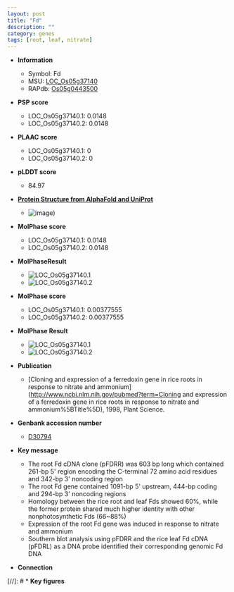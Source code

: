 ```yaml
---
layout: post
title: "Fd"
description: ""
category: genes
tags: [root, leaf, nitrate]
---
```


* **Information**  
    + Symbol: Fd  
    + MSU: [LOC_Os05g37140](http://rice.plantbiology.msu.edu/cgi-bin/ORF_infopage.cgi?orf=LOC_Os05g37140)  
    + RAPdb: [Os05g0443500](http://rapdb.dna.affrc.go.jp/viewer/gbrowse_details/irgsp1?name=Os05g0443500)  

* **PSP score**  
    + LOC_Os05g37140.1: 0.0148 
    + LOC_Os05g37140.2: 0.0148 

* **PLAAC score**  
    + LOC_Os05g37140.1: 0 
    + LOC_Os05g37140.2: 0 

* **pLDDT score**
    + 84.97

* **[Protein Structure from AlphaFold and UniProt](https://www.uniprot.org/uniprotkb/Q40684/entry#structure)**
    + ![image](https://ricepsp.github.io/images/Q4/AF-Q40684-F1.png))

* **MolPhase score**
    + LOC_Os05g37140.1: 0.0148
    + LOC_Os05g37140.2: 0.0148

* **MolPhaseResult**
    + ![LOC_Os05g37140.1](https://ricepsp.github.io/pictures/LOC_Os05g/LOC_Os05g37140.1.png)
    + ![LOC_Os05g37140.2](https://ricepsp.github.io/pictures/LOC_Os05g/LOC_Os05g37140.2.png)

* **MolPhase score**
    + LOC_Os05g37140.1: 0.00377555
    + LOC_Os05g37140.2: 0.00377555

* **MolPhase Result**
    + ![LOC_Os05g37140.1](https://304243504.github.io/Pictures/LOC_Os05g/LOC_Os05g37140.1.png)
    + ![LOC_Os05g37140.2](https://304243504.github.io/Pictures/LOC_Os05g/LOC_Os05g37140.2.png)

* **Publication**  
    + [Cloning and expression of a ferredoxin gene in rice roots in response to nitrate and ammonium](http://www.ncbi.nlm.nih.gov/pubmed?term=Cloning and expression of a ferredoxin gene in rice roots in response to nitrate and ammonium%5BTitle%5D), 1998, Plant Science.

* **Genbank accession number**  
    + [D30794](http://www.ncbi.nlm.nih.gov/nuccore/D30794)

* **Key message**  
    + The root Fd cDNA clone (pFDRR) was 603 bp long which contained 261-bp 5' region encoding the C-terminal 72 amino acid residues and 342-bp 3' noncoding region
    + The root Fd gene contained 1091-bp 5' upstream, 444-bp coding and 294-bp 3' noncoding regions
    + Homology between the rice root and leaf Fds showed 60%, while the former protein shared much higher identity with other nonphotosynthetic Fds (66~88%)
    + Expression of the root Fd gene was induced in response to nitrate and ammonium
    + Southern blot analysis using pFDRR and the rice leaf Fd cDNA (pFDRL) as a DNA probe identified their corresponding genomic Fd DNA

* **Connection**  

[//]: # * **Key figures**  


